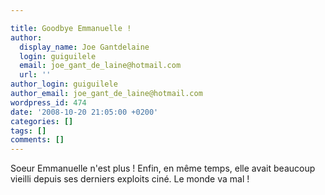 ```yaml
---

title: Goodbye Emmanuelle !
author:
  display_name: Joe Gantdelaine
  login: guiguilele
  email: joe_gant_de_laine@hotmail.com
  url: ''
author_login: guiguilele
author_email: joe_gant_de_laine@hotmail.com
wordpress_id: 474
date: '2008-10-20 21:05:00 +0200'
categories: []
tags: []
comments: []
---
```

Soeur Emmanuelle n'est plus ! Enfin, en même temps, elle avait beaucoup vieilli depuis ses derniers exploits ciné. Le monde va mal !
